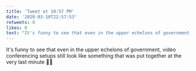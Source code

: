 ```yaml
---
title: 'Tweet at 10:57 PM'
date: '2020-03-10T22:57:53'
retweets: 0
likes: 0
text: "It's funny to see that even in the upper echelons of government, video conferencing setups still look like something that was put together at the very last minute 🤷‍♂️"
---
```

It's funny to see that even in the upper echelons of government, video conferencing setups still look like something that was put together at the very last minute 🤷‍♂️